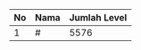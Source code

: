 | No | Nama            | Jumlah Level |
|----|-----------------|--------------|
| 1  | #    |    5576        |
